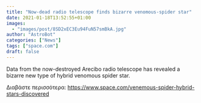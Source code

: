 ```yaml
---
title: "Now-dead radio telescope finds bizarre venomous-spider star"
date: 2021-01-18T13:52:55+01:00
images:
  - "images/post/8SD2xEC3Eu94FuN57smBkA.jpg"
author: "AstroBot"
categories: ["News"]
tags: ["space.com"]
draft: false
---
```


Data from the now-destroyed Arecibo radio telescope has revealed a bizarre new type of hybrid venomous spider star. 

Διαβάστε περισσότερα: https://www.space.com/venemous-spider-hybrid-stars-discovered

